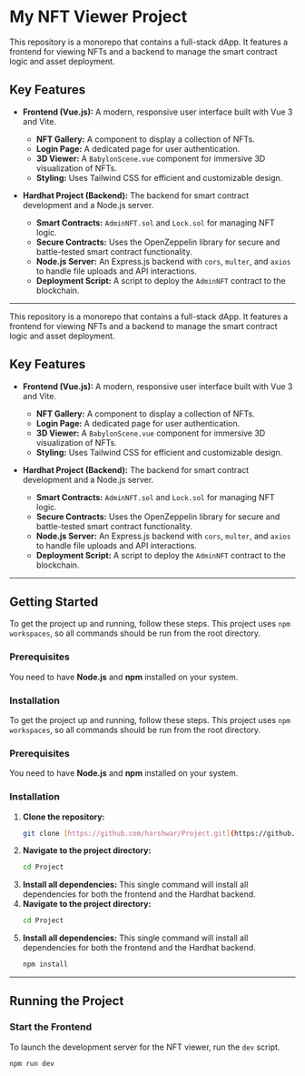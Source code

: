 
# My NFT Viewer Project

This repository is a monorepo that contains a full-stack dApp. It features a frontend for viewing NFTs and a backend to manage the smart contract logic and asset deployment.

## Key Features

-   **Frontend (Vue.js):** A modern, responsive user interface built with Vue 3 and Vite.
    -   **NFT Gallery:** A component to display a collection of NFTs.
    -   **Login Page:** A dedicated page for user authentication.
    -   **3D Viewer:** A `BabylonScene.vue` component for immersive 3D visualization of NFTs.
    -   **Styling:** Uses Tailwind CSS for efficient and customizable design.

-   **Hardhat Project (Backend):** The backend for smart contract development and a Node.js server.
    -   **Smart Contracts:** `AdminNFT.sol` and `Lock.sol` for managing NFT logic.
    -   **Secure Contracts:** Uses the OpenZeppelin library for secure and battle-tested smart contract functionality.
    -   **Node.js Server:** An Express.js backend with `cors`, `multer`, and `axios` to handle file uploads and API interactions.
    -   **Deployment Script:** A script to deploy the `AdminNFT` contract to the blockchain.

---
This repository is a monorepo that contains a full-stack dApp. It features a frontend for viewing NFTs and a backend to manage the smart contract logic and asset deployment.

## Key Features

-   **Frontend (Vue.js):** A modern, responsive user interface built with Vue 3 and Vite.
    -   **NFT Gallery:** A component to display a collection of NFTs.
    -   **Login Page:** A dedicated page for user authentication.
    -   **3D Viewer:** A `BabylonScene.vue` component for immersive 3D visualization of NFTs.
    -   **Styling:** Uses Tailwind CSS for efficient and customizable design.

-   **Hardhat Project (Backend):** The backend for smart contract development and a Node.js server.
    -   **Smart Contracts:** `AdminNFT.sol` and `Lock.sol` for managing NFT logic.
    -   **Secure Contracts:** Uses the OpenZeppelin library for secure and battle-tested smart contract functionality.
    -   **Node.js Server:** An Express.js backend with `cors`, `multer`, and `axios` to handle file uploads and API interactions.
    -   **Deployment Script:** A script to deploy the `AdminNFT` contract to the blockchain.

---

## Getting Started

To get the project up and running, follow these steps. This project uses `npm workspaces`, so all commands should be run from the root directory.

### Prerequisites

You need to have **Node.js** and **npm** installed on your system.

### Installation
To get the project up and running, follow these steps. This project uses `npm workspaces`, so all commands should be run from the root directory.

### Prerequisites

You need to have **Node.js** and **npm** installed on your system.

### Installation

1.  **Clone the repository:**
    ```bash
    git clone [https://github.com/harshwar/Project.git](https://github.com/harshwar/Project.git)
    ```
2.  **Navigate to the project directory:**
    ```bash
    cd Project
    ```
3.  **Install all dependencies:**
    This single command will install all dependencies for both the frontend and the Hardhat backend.
2.  **Navigate to the project directory:**
    ```bash
    cd Project
    ```
3.  **Install all dependencies:**
    This single command will install all dependencies for both the frontend and the Hardhat backend.
    ```bash
    npm install
    ```

---

## Running the Project

### Start the Frontend

To launch the development server for the NFT viewer, run the `dev` script.

```bash
npm run dev
```
